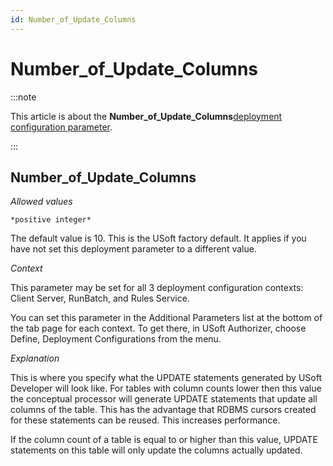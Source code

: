 ```yaml
---
id: Number_of_Update_Columns
---
```


# Number_of_Update_Columns




:::note

This article is about the **Number_of_Update_Columns**[deployment configuration parameter](/docs/Authorisation_and_access/Deployment_configurations/Deployment_configuration_parameters.md).

:::

## **Number_of_Update_Columns**

*Allowed values*

```
*positive integer*
```

The default value is 10. This is the USoft factory default. It applies if you have not set this deployment parameter to a different value.

*Context*

This parameter may be set for all 3 deployment configuration contexts: Client Server, RunBatch, and Rules Service.

You can set this parameter in the Additional Parameters list at the bottom of the tab page for each context. To get there, in USoft Authorizer, choose Define, Deployment Configurations from the menu.

*Explanation*

This is where you specify what the UPDATE statements generated by USoft Developer will look like. For tables with column counts lower then this value the conceptual processor will generate UPDATE statements that update all columns of the table. This has the advantage that RDBMS cursors created for these statements can be reused. This increases performance.

If the column count of a table is equal to or higher than this value, UPDATE statements on this table will only update the columns actually updated.
